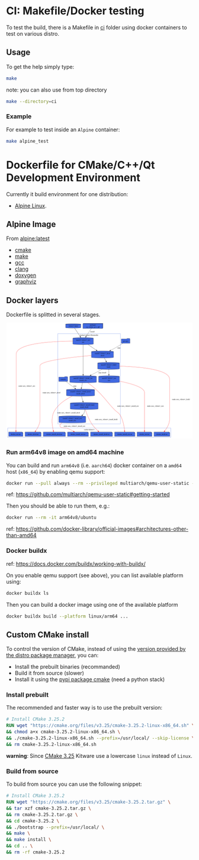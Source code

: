 # CI: Makefile/Docker testing

To test the build, there is a Makefile in [ci](.) folder using
docker containers to test on various distro.

## Usage

To get the help simply type:
```sh
make
```

note: you can also use from top directory
```sh
make --directory=ci
```

### Example

For example to test inside an `Alpine` container:
```sh
make alpine_test
```

# Dockerfile for CMake/C++/Qt Development Environment

Currently it build environment for one distribution:
* [Alpine Linux](https://alpinelinux.org/).

## Alpine Image

From [alpine:latest](https://hub.docker.com/r/alpine/)
* [cmake](https://pkgs.alpinelinux.org/package/edge/main/x86_64/cmake)
* [make](https://pkgs.alpinelinux.org/package/edge/main/x86_64/make)
* [gcc](https://pkgs.alpinelinux.org/package/edge/main/x86_64/gcc)
* [clang](https://pkgs.alpinelinux.org/package/edge/main/x86_64/clang)
* [doxygen](https://pkgs.alpinelinux.org/package/edge/main/x86_64/doxygen)
* [graphviz](https://pkgs.alpinelinux.org/package/edge/main/x86_64/graphviz)

## Docker layers

Dockerfile is splitted in several stages.

![docker](docs/docker.svg)

### Run arm64v8 image on amd64 machine

You can build and run `arm64v8` (i.e. `aarch64`) docker container on a `amd64` host (`x86_64`) by enabling qemu support:
```sh
docker run --pull always --rm --privileged multiarch/qemu-user-static --reset -p yes
```
ref: https://github.com/multiarch/qemu-user-static#getting-started

Then you should be able to run them, e.g.:
```sh
docker run --rm -it arm64v8/ubuntu
```
ref: https://github.com/docker-library/official-images#architectures-other-than-amd64

### Docker buildx

ref: https://docs.docker.com/buildx/working-with-buildx/

On you enable qemu support (see above), you can list available platform using:
```sh
docker buildx ls
```
Then you can build a docker image using one of the available platform
```sh
docker buildx build --platform linux/arm64 ...
```

## Custom CMake install

To control the version of CMake, instead of using the
[version provided by the distro package manager](https://repology.org/project/cmake/badges), you can:
* Install the prebuilt binaries (recommanded) 
* Build it from source (slower)
* Install it using the [pypi package cmake](https://pypi.org/project/cmake/) (need a python stack)

### Install prebuilt

The recommended and faster way is to use the prebuilt version:
```Dockerfile
# Install CMake 3.25.2
RUN wget "https://cmake.org/files/v3.25/cmake-3.25.2-linux-x86_64.sh" \
&& chmod a+x cmake-3.25.2-linux-x86_64.sh \
&& ./cmake-3.25.2-linux-x86_64.sh --prefix=/usr/local/ --skip-license \
&& rm cmake-3.25.2-linux-x86_64.sh
```

**warning**: Since [CMake 3.25](https://cmake.org/files/v3.25/) Kitware use a lowercase `linux` instead of `Linux`.

### Build from source

To build from source you can use the following snippet:
```Dockerfile
# Install CMake 3.25.2
RUN wget "https://cmake.org/files/v3.25/cmake-3.25.2.tar.gz" \
&& tar xzf cmake-3.25.2.tar.gz \
&& rm cmake-3.25.2.tar.gz \
&& cd cmake-3.25.2 \
&& ./bootstrap --prefix=/usr/local/ \
&& make \
&& make install \
&& cd .. \
&& rm -rf cmake-3.25.2
```

